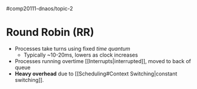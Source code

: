 #comp20111-dnaos/topic-2
# Round Robin (RR)

- Processes take turns using fixed *time quantum*
	- Typically ~10-20ms, lowers as clock increases
- Processes running overtime [[Interrupts|interrupted]], moved to back of queue
- **Heavy overhead** due to [[Scheduling#Context Switching|constant switching]].